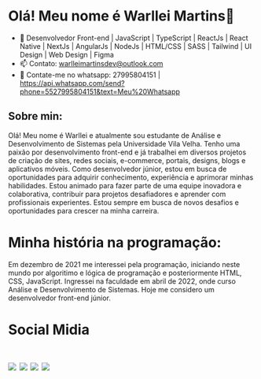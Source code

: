 <h1>Olá! Meu nome é Warllei Martins👋</h1>

- 📜 Desenvolvedor Front-end | JavaScript | TypeScript | ReactJs | React Native | NextJs | AngularJs | NodeJs | HTML/CSS | SASS | Tailwind | UI Design | Web Design | Figma
- 📫 Contato: warlleimartinsdev@outlook.com
-  📱 Contate-me no whatsapp: 27995804151 | https://api.whatsapp.com/send?phone=5527995804151&text=Meu%20Whatsapp

<div>
<h2>Sobre min:</h2>
  
Olá! Meu nome é Warllei e atualmente sou estudante de Análise e Desenvolvimento de Sistemas pela Universidade Vila Velha. Tenho uma paixão por desenvolvimento front-end e já trabalhei em diversos projetos de criação de sites, redes sociais, e-commerce, portais, designs, blogs e aplicativos móveis. Como desenvolvedor júnior, estou em busca de oportunidades para adquirir conhecimento, experiência e aprimorar minhas habilidades. Estou animado para fazer parte de uma equipe inovadora e colaborativa, contribuir para projetos desafiadores e aprender com profissionais experientes. Estou sempre em busca de novos desafios e oportunidades para crescer na minha carreira.
<div/>
  
<div>
<h1>Minha história na programação:</h1>
Em dezembro de 2021 me interessei pela programação, iniciando neste mundo por algoritimo e lógica de programação e posteriormente HTML, CSS, JavaScript.
Ingressei na faculdade em abril de 2022, onde curso Análise e Desenvolvimento de Sistemas. Hoje me considero um desenvolvedor front-end júnior.
<div/>
 
<h1>Social Midia<h1/>
<div> 
  <a href="https://www.instagram.com/warlleimartinsdev/"><img src="https://img.shields.io/badge/-Instagram-%23E4405F?style=for-the-badge&logo=instagram&logoColor=white" target="_blank"></a>
 <a href="https://discord.gg/XTkp4JPg" target="_blank"><img src="https://img.shields.io/badge/Discord-7289DA?style=for-the-badge&logo=discord&logoColor=white" target="_blank"></a> 
  <a href = "mailto:warlleimartinsdev@outlook"><img src="https://img.shields.io/badge/-Gmail-%23333?style=for-the-badge&logo=gmail&logoColor=white" target="_blank"></a>
  <a href="[https://www.linkedin.com/in/warllei-martins-823510153/](https://www.linkedin.com/in/warllei-martins-%F0%9F%8F%B3%EF%B8%8F%E2%80%8D%F0%9F%8C%88-823510153/)" target="_blank"><img src="https://img.shields.io/badge/-LinkedIn-%230077B5?style=for-the-badge&logo=linkedin&logoColor=white" target="_blank"></
</div>

  
